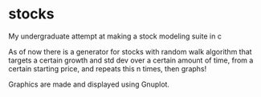# stocks

My undergraduate attempt at making a stock modeling suite in c

As of now there is a generator for stocks with random walk algorithm that targets a certain growth and std dev over a certain amount of time, from a certain starting price, and repeats this n times, then graphs!

Graphics are made and displayed using Gnuplot.
